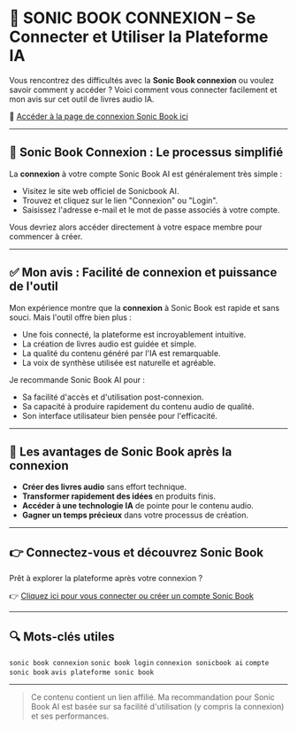 # 🔌 SONIC BOOK CONNEXION – Se Connecter et Utiliser la Plateforme IA

Vous rencontrez des difficultés avec la **Sonic Book connexion** ou voulez savoir comment y accéder ?
Voici comment vous connecter facilement et mon avis sur cet outil de livres audio IA.

🔗 [Accéder à la page de connexion Sonic Book ici](https://www.sonicbook.ai/startnow-fr?sa=sa12c9222eebd67031a1b239ab6d3c8f95)

---

## 🧠 Sonic Book Connexion : Le processus simplifié

La **connexion** à votre compte Sonic Book AI est généralement très simple :
- Visitez le site web officiel de Sonicbook AI.
- Trouvez et cliquez sur le lien "Connexion" ou "Login".
- Saisissez l'adresse e-mail et le mot de passe associés à votre compte.

Vous devriez alors accéder directement à votre espace membre pour commencer à créer.

---

## ✅ Mon avis : Facilité de connexion et puissance de l'outil

Mon expérience montre que la **connexion** à Sonic Book est rapide et sans souci. Mais l'outil offre bien plus :

- Une fois connecté, la plateforme est incroyablement intuitive.
- La création de livres audio est guidée et simple.
- La qualité du contenu généré par l'IA est remarquable.
- La voix de synthèse utilisée est naturelle et agréable.

Je recommande Sonic Book AI pour :
- Sa facilité d'accès et d'utilisation post-connexion.
- Sa capacité à produire rapidement du contenu audio de qualité.
- Son interface utilisateur bien pensée pour l'efficacité.

---

## 🎯 Les avantages de Sonic Book après la connexion

- **Créer des livres audio** sans effort technique.
- **Transformer rapidement des idées** en produits finis.
- **Accéder à une technologie IA** de pointe pour le contenu audio.
- **Gagner un temps précieux** dans votre processus de création.

---

## 👉 Connectez-vous et découvrez Sonic Book

Prêt à explorer la plateforme après votre connexion ?

👉 [Cliquez ici pour vous connecter ou créer un compte Sonic Book](https://www.sonicbook.ai/startnow-fr?sa=sa12c9222eebd67031a1b239ab6d3c8f95)

---

## 🔍 Mots-clés utiles

`sonic book connexion`
`sonic book login`
`connexion sonicbook ai`
`compte sonic book`
`avis plateforme sonic book`

---

> Ce contenu contient un lien affilié. Ma recommandation pour Sonic Book AI est basée sur sa facilité d'utilisation (y compris la connexion) et ses performances.